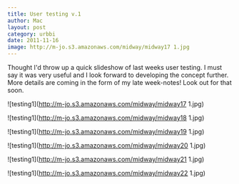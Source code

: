```yaml
---
title: User testing v.1
author: Mac
layout: post
category: urbbi
date: 2011-11-16
image: http://m-jo.s3.amazonaws.com/midway/midway17 1.jpg
---
```


Thought I'd throw up a quick slideshow of last weeks user testing. I must say it was very useful and I look forward to developing the concept further. More details are coming in the form of my late week-notes! Look out for that soon.

<span>![testing1](http://m-jo.s3.amazonaws.com/midway/midway17 1.jpg)</span>

<span>![testing1](http://m-jo.s3.amazonaws.com/midway/midway18 1.jpg)</span>

<span>![testing1](http://m-jo.s3.amazonaws.com/midway/midway19 1.jpg)</span>

<span>![testing1](http://m-jo.s3.amazonaws.com/midway/midway20 1.jpg)</span>

<span>![testing1](http://m-jo.s3.amazonaws.com/midway/midway21 1.jpg)</span>

<span>![testing1](http://m-jo.s3.amazonaws.com/midway/midway22 1.jpg)</span>